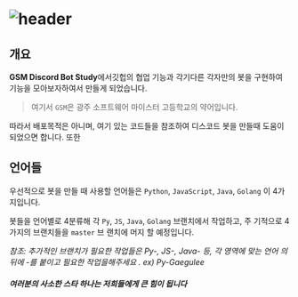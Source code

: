 <!-- @format -->

# ![header](https://capsule-render.vercel.app/api?type=wave&color=gradient&height=300&section=header&text=GSM_DiscordBot_Study&fontSize=50)

## 개요


**GSM Discord Bot Study**에서깃헙의 협업
기능과 각기다른 각자만의 봇을 구현하여
기능을 모아보자하여서 만들게 되었습니다.

> 여기서 `GSM`은 광주 소프트웨어 마이스터 고등학교의 약어입니다.

따라서 배포목적은 아니며, 여기 있는 코드들을 참조하여 디스코드 봇을 만들때 도움이 되었으면 합니다.
또한 

## 언어들

우선적으로 봇을 만들 때 사용할 언어들은
`Python`, `JavaScript`, `Java`, `Golang`
이 4가지입니다.

봇들을 언어별로 4분류해 각 `Py`, `JS`,
`Java`, `Golang` 브랜치에서 작업하고, 주
기적으로 4가지의 브랜치들을 `master` 브
랜치에 머지 할 예정입니다.

_참조: 추가적인 브랜치가 필요한 작업들은
Py-, JS-, Java- 등, 각 영역에 맞는 언어
의 뒤에 -를 붙이고 필요한 작업을해주세요
. ex) Py-Gaegulee_

##### 여러분의 사소한 스타 하나는 저희들에게 큰 힘이 됩니다
